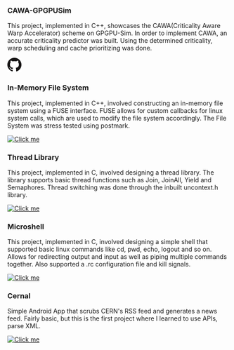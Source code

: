 ### CAWA-GPGPUSim

This project, implemented in C++, showcases the CAWA(Criticality Aware Warp Accelerator) scheme on GPGPU-Sim. In order to implement CAWA, an accurate criticality predictor was built. Using the determined criticality, warp scheduling and cache prioritizing was done.


[![Click me](/githublogo.png)](https://github.com/dmjoshyy/gpgpusim-cacp)
### In-Memory File System

This project, implemented in C++, involved constructing an in-memory file system using a FUSE interface. FUSE allows for custom callbacks for linux system calls, which are used to modify the file system accordingly. The File System was stress tested using postmark.

[![Click me](https://developers.google.com/site-assets/logo-github.svg)](https://github.com/dmjoshyy/mydisk)
### Thread Library

This project, implemented in C, involved designing a thread library. The library supports basic thread functions such as Join, JoinAll, Yield and Semaphores. Thread switching was done through the inbuilt
uncontext.h library.

[![Click me](https://developers.google.com/site-assets/logo-github.svg)](https://github.com/dmjoshyy/mythread)
### Microshell

This project, implemented in C, involved designing a simple shell that supported basic linux commands like cd, pwd, echo, logout and so on. Allows for redirecting output and input as well as piping multiple commands together. Also supported a .rc configuration file and kill signals.

[![Click me](https://developers.google.com/site-assets/logo-github.svg)](https://github.com/dmjoshyy/ush)
### Cernal
Simple Android App that scrubs CERN's RSS feed and generates a news feed. Fairly basic, but this is the first project where I learned to use APIs, parse XML. 

[![Click me](https://developers.google.com/site-assets/logo-github.svg)](https://github.com/dmjoshyy/cernal)
